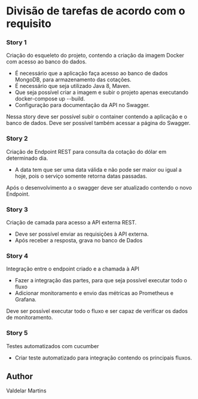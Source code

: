 # Divisão de tarefas de acordo com o requisito

### Story 1

Criação do esqueleto do projeto, contendo a criação da imagem Docker com acesso ao banco do dados.

- É necessário que a aplicação faça acesso ao banco de dados MongoDB, para armazenamento das cotações.
- É necessário que seja utilizado Java 8, Maven. 
- Que seja possível criar a imagem e subir o projeto apenas executando docker-compose up --build.
- Configuração para documentação da API no Swagger.

Nessa story deve ser possível subir o container contendo a aplicação e o banco de dados.
Deve ser possível também acessar a página do Swagger.

### Story 2

Criação de Endpoint REST para consulta da cotação do dólar em determinado dia.

- A data tem que ser uma data válida e não pode ser maior ou igual a hoje, pois o serviço somente retorna datas passadas.

Após o desenvolvimento a o swagger deve ser atualizado contendo o novo Endpoint.
### Story 3

Criação de camada para acesso a API externa REST.

- Deve ser possível enviar as requisições à API externa.
- Após receber a resposta, grava no banco de Dados

### Story 4

Integração entre o endpoint criado e a chamada à API

- Fazer a integração das partes, para que seja possível executar todo o fluxo
- Adicionar monitoramento e envio das métricas ao Prometheus e Grafana.

Deve ser possível executar todo o fluxo e ser capaz de verificar os dados de monitoramento.

### Story 5
Testes automatizados com cucumber

- Criar teste automatizado para integração contendo os principais fluxos.

## Author

Valdelar Martins